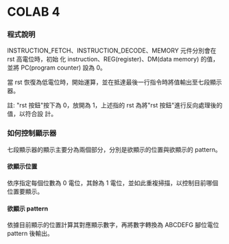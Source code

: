 # COLAB 4
### 程式說明
INSTRUCTION_FETCH、INSTRUCTION_DECODE、MEMORY 元件分別會在 rst 高電位時，初始 化 instruction、REG(register)、DM(data memory) 的值，並將 PC(program counter) 設為 0。

當 rst 恢復為低電位時，開始運算，並在抵達最後一行指令時將值輸出至七段顯示器。

註: "rst 按鈕"按下為 0，放開為 1，上述指的 rst 為將"rst 按鈕"進行反向處理後的值，以符合設
計。

### 如何控制顯示器
七段顯示器的顯示主要分為兩個部分，分別是欲顯示的位置與欲顯示的 pattern。

#### 欲顯示位置
依序指定每個位數為 0 電位，其餘為 1 電位，並如此重複掃描，以控制目前哪個位置要顯示。

#### 欲顯示 pattern
依據目前顯示的位置計算其對應顯示數字，再將數字轉換為 ABCDEFG 腳位電位 pattern 後輸出。
